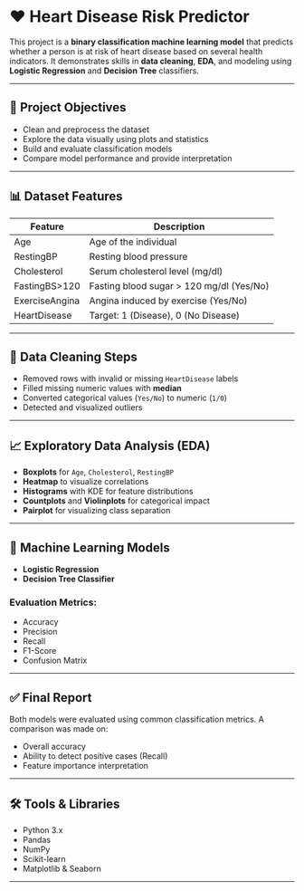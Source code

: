 # ❤️ Heart Disease Risk Predictor

This project is a **binary classification machine learning model** that predicts whether a person is at risk of heart disease based on several health indicators. It demonstrates skills in **data cleaning**, **EDA**, and modeling using **Logistic Regression** and **Decision Tree** classifiers.

---

## 📌 Project Objectives

- Clean and preprocess the dataset
- Explore the data visually using plots and statistics
- Build and evaluate classification models
- Compare model performance and provide interpretation

---

## 📊 Dataset Features

| Feature             | Description                                     |
|---------------------|-------------------------------------------------|
| Age                 | Age of the individual                          |
| RestingBP           | Resting blood pressure                         |
| Cholesterol         | Serum cholesterol level (mg/dl)                |
| FastingBS>120       | Fasting blood sugar > 120 mg/dl (Yes/No)       |
| ExerciseAngina      | Angina induced by exercise (Yes/No)            |
| HeartDisease        | Target: 1 (Disease), 0 (No Disease)            |

---

## 🧹 Data Cleaning Steps

- Removed rows with invalid or missing `HeartDisease` labels
- Filled missing numeric values with **median**
- Converted categorical values (`Yes/No`) to numeric (`1/0`)
- Detected and visualized outliers

---

## 📈 Exploratory Data Analysis (EDA)

- **Boxplots** for `Age`, `Cholesterol`, `RestingBP`
- **Heatmap** to visualize correlations
- **Histograms** with KDE for feature distributions
- **Countplots** and **Violinplots** for categorical impact
- **Pairplot** for visualizing class separation

---

## 🤖 Machine Learning Models

- **Logistic Regression**
- **Decision Tree Classifier**

### Evaluation Metrics:
- Accuracy
- Precision
- Recall
- F1-Score
- Confusion Matrix

---

## ✅ Final Report

Both models were evaluated using common classification metrics. A comparison was made on:
- Overall accuracy
- Ability to detect positive cases (Recall)
- Feature importance interpretation

---

## 🛠️ Tools & Libraries

- Python 3.x
- Pandas
- NumPy
- Scikit-learn
- Matplotlib & Seaborn

---



